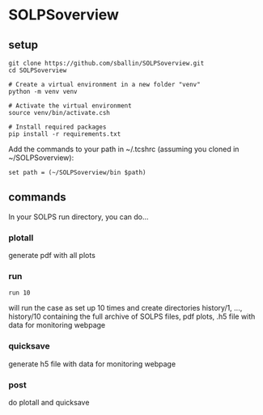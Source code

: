 # SOLPSoverview

## setup

    git clone https://github.com/sballin/SOLPSoverview.git
    cd SOLPSoverview

    # Create a virtual environment in a new folder "venv"
    python -m venv venv
    
    # Activate the virtual environment
    source venv/bin/activate.csh

    # Install required packages
    pip install -r requirements.txt

Add the commands to your path in ~/.tcshrc (assuming you cloned in ~/SOLPSoverview):

    set path = (~/SOLPSoverview/bin $path)

## commands

In your SOLPS run directory, you can do...

### plotall

generate pdf with all plots

### run

    run 10

will run the case as set up 10 times and create directories history/1, ..., history/10 containing the full archive of SOLPS files, pdf plots, .h5 file with data for monitoring webpage

### quicksave

generate h5 file with data for monitoring webpage

### post

do plotall and quicksave